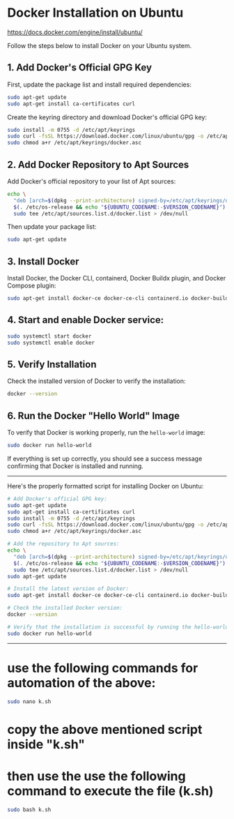 # Docker Installation on Ubuntu

https://docs.docker.com/engine/install/ubuntu/

Follow the steps below to install Docker on your Ubuntu system.

## 1. Add Docker's Official GPG Key

First, update the package list and install required dependencies:

```bash
sudo apt-get update
sudo apt-get install ca-certificates curl
```

Create the keyring directory and download Docker's official GPG key:

```bash
sudo install -m 0755 -d /etc/apt/keyrings
sudo curl -fsSL https://download.docker.com/linux/ubuntu/gpg -o /etc/apt/keyrings/docker.asc
sudo chmod a+r /etc/apt/keyrings/docker.asc
```

## 2. Add Docker Repository to Apt Sources

Add Docker's official repository to your list of Apt sources:

```bash
echo \
  "deb [arch=$(dpkg --print-architecture) signed-by=/etc/apt/keyrings/docker.asc] https://download.docker.com/linux/ubuntu \
  $(. /etc/os-release && echo "${UBUNTU_CODENAME:-$VERSION_CODENAME}") stable" | \
  sudo tee /etc/apt/sources.list.d/docker.list > /dev/null
```

Then update your package list:

```bash
sudo apt-get update
```

## 3. Install Docker

Install Docker, the Docker CLI, containerd, Docker Buildx plugin, and Docker Compose plugin:

```bash
sudo apt-get install docker-ce docker-ce-cli containerd.io docker-buildx-plugin docker-compose-plugin
```
## 4. Start and enable Docker service:
```bash
sudo systemctl start docker
sudo systemctl enable docker
```

## 5. Verify Installation

Check the installed version of Docker to verify the installation:

```bash
docker --version
```

## 6. Run the Docker "Hello World" Image

To verify that Docker is working properly, run the `hello-world` image:

```bash
sudo docker run hello-world
```

If everything is set up correctly, you should see a success message confirming that Docker is installed and running.

---
Here's the properly formatted script for installing Docker on Ubuntu:

```bash
# Add Docker's official GPG key:
sudo apt-get update
sudo apt-get install ca-certificates curl
sudo install -m 0755 -d /etc/apt/keyrings
sudo curl -fsSL https://download.docker.com/linux/ubuntu/gpg -o /etc/apt/keyrings/docker.asc
sudo chmod a+r /etc/apt/keyrings/docker.asc

# Add the repository to Apt sources:
echo \
  "deb [arch=$(dpkg --print-architecture) signed-by=/etc/apt/keyrings/docker.asc] https://download.docker.com/linux/ubuntu \
  $(. /etc/os-release && echo "${UBUNTU_CODENAME:-$VERSION_CODENAME}") stable" | \
  sudo tee /etc/apt/sources.list.d/docker.list > /dev/null
sudo apt-get update

# Install the latest version of Docker:
sudo apt-get install docker-ce docker-ce-cli containerd.io docker-buildx-plugin docker-compose-plugin

# Check the installed Docker version:
docker --version

# Verify that the installation is successful by running the hello-world image:
sudo docker run hello-world
```
--- 

# use the following commands for automation of the above:
```bash
sudo nano k.sh
```
# copy the above mentioned script inside "k.sh"

# then use the use the following command to execute the file (k.sh)
```bash
sudo bash k.sh
```
